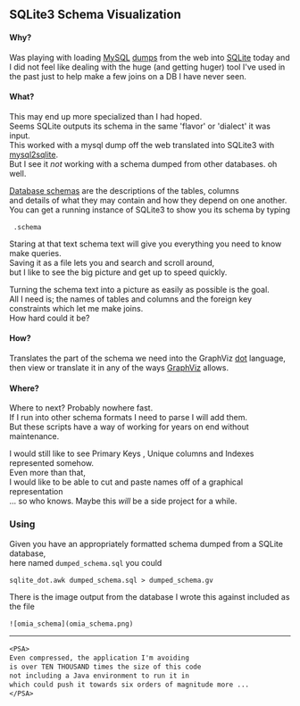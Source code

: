## SQLite3 Schema Visualization

#### Why?
Was playing with loading [MySQL](https://en.wikipedia.org/wiki/MySQL)
[dumps](https://dev.mysql.com/doc/refman/8.0/en/mysqldump.html) from the web into
[SQLite](https://en.wikipedia.org/wiki/Database_dump) today and
I did not feel like dealing with the huge (and getting huger) tool I've used
in the past just to help make a few joins on a DB I have never seen.

#### What?
This may end up more specialized than I had hoped.  
Seems SQLite outputs its schema in the same 'flavor' or 'dialect' it was input.  
This worked with a mysql dump off the web translated into SQLite3 with
[mysql2sqlite](https://github.com/dumblob/mysql2sqlite).  
But I see it _not_ working with a schema dumped from other databases.  oh well.   


[Database schemas](https://en.wikipedia.org/wiki/Database_schema) are the descriptions of the tables, columns  
and details of what they may contain and how they depend on one another.  
You can get a running instance of SQLite3 to show you its schema by typing
    
     .schema
        
Staring at that text schema text will give you everything you need to know make queries.  
Saving it as a file lets you and search and scroll around,  
but I like to see the big picture and get up to speed quickly.
    
Turning the schema text into a picture as easily as possible is the goal.  
All I need is; the names of tables and columns and the foreign key constraints which let me make joins.  
How hard could it be?

#### How?
Translates the part of the schema we need into the GraphViz [dot](https://graphviz.gitlab.io/_pages/doc/info/lang.html) language,  
then view or translate it in any of the ways [GraphViz](http://graphviz.org/about/) allows.  

#### Where?
Where to next? Probably nowhere fast.  
If I run into other schema formats I need to parse I will add them.  
But these scripts have a way of working for years on end without maintenance.


I would still like to see Primary Keys , Unique columns
and Indexes represented somehow.  
Even more than that,  
I would like to be able to cut and paste names off of a graphical representation  
... so who knows.  Maybe this _will_ be a side project for a while.      


### Using

Given you have an appropriately formatted schema dumped from a SQLite database,  
here named `dumped_schema.sql` you could

    sqlite_dot.awk dumped_schema.sql > dumped_schema.gv


There is the image output from the database I wrote this against included as the file

    ![omia_schema](omia_schema.png)

-----------------------------------------
    <PSA>
    Even compressed, the application I'm avoiding
    is over TEN THOUSAND times the size of this code
    not including a Java environment to run it in
    which could push it towards six orders of magnitude more ...
    </PSA>
